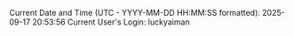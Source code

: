 Current Date and Time (UTC - YYYY-MM-DD HH:MM:SS formatted): 2025-09-17 20:53:56
Current User's Login: luckyaiman
